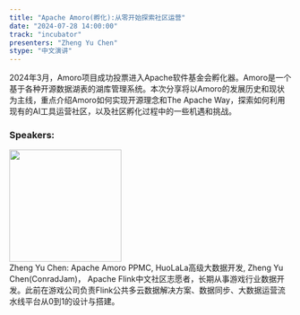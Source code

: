 ```yaml
---
title: "Apache Amoro(孵化):从零开始探索社区运营"
date: "2024-07-28 14:00:00" 
track: "incubator"
presenters: "Zheng Yu Chen"
stype: "中文演讲"
---
```

2024年3月，Amoro项目成功投票进入Apache软件基金会孵化器。Amoro是一个基于各种开源数据湖表的湖库管理系统。本次分享将以Amoro的发展历史和现状为主线，重点介绍Amoro如何实现开源理念和The Apache Way，探索如何利用现有的AI工具运营社区，以及社区孵化过程中的一些机遇和挑战。
 ### Speakers: 
 <img src="https://sessionize.com/image/8dab-400o400o1-wspZVa98jevB6AB6cPZU8m.jpg" width="200" /><br>Zheng Yu Chen: Apache Amoro PPMC, HuoLaLa高级大数据开发, Zheng Yu Chen(ConradJam)， Apache Flink中文社区志愿者，长期从事游戏行业数据开发。此前在游戏公司负责Flink公共多云数据解决方案、数据同步、大数据运营流水线平台从0到1的设计与搭建。
 <br><br>